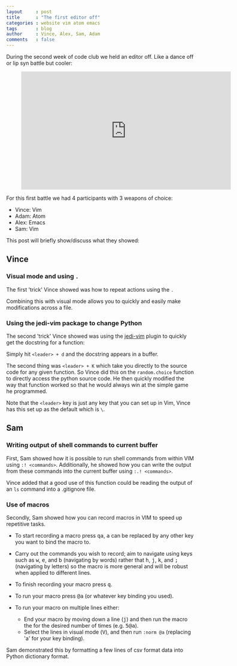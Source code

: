 ```yaml
---
layout     : post
title      : "The first editor off"
categories : website vim atom emacs
tags       : blog
author     : Vince, Alex, Sam, Adam
comments   : false
---
```


During the second week of code club we held an editor off. Like a dance off or
lip syn battle but cooler:


<div class="video">
    <figure>
    <iframe width="560" height="315" src="https://www.youtube.com/embed/HvRypx1lbR4" frameborder="0" allowfullscreen></iframe>
    </figure>
</div>

For this first battle we had 4 participants with 3 weapons of choice:

- Vince: Vim
- Adam: Atom
- Alex: Emacs
- Sam: Vim

This post will briefly show/discuss what they showed:

## Vince

### Visual mode and using `.`

The first 'trick' Vince showed was how to repeat actions using the `.`

Combining this with visual mode allows you to quickly and easily make modifications across a file.

### Using the jedi-vim package to change Python

The second 'trick' Vince showed was using the
[jedi-vim](https://github.com/davidhalter/jedi-vim) plugin to quickly get the
docstring for a function:

Simply hit `<leader> + d` and the docstring appears in a buffer.

The second thing was `<leader> + K` which take you directly to the source code
for any given function. So Vince did this on the `random.choice` function to
directly access the python source code. He then quickly modified the way that
function worked so that he would always win at the simple game he programmed.

Note that the `<leader>` key is just any key that you can set up in Vim, Vince
has this set up as the default which is `\`.


## Sam

### Writing output of shell commands to current buffer

First, Sam showed how it is possible to run shell commands from within VIM using `:! <commands>`.
Additionally, he showed how you can write the output from these commands into the current buffer using `:.! <commands>`.

Vince added that a good use of this function could be reading the output of an `ls` command into a .gitignore file.

### Use of macros

Secondly, Sam showed how you can record macros in VIM to speed up repetitive tasks.

* To start recording a macro press <kbd>q</kbd><kbd>a</kbd>, <kbd>a</kbd> can be replaced by any other key you want to bind the macro to.
* Carry out the commands you wish to record; aim to navigate using keys such as <kbd>w</kbd>, <kbd>e</kbd>, and <kbd>b</kbd> (navigating by words) rather that <kbd>h</kbd>, <kbd>j</kbd>, <kbd>k</kbd>, and <kbd>;</kbd> (navigating by letters) so the macro is more general and will be robust when applied to different lines.
* To finish recording your macro press <kbd>q</kbd>.

* To run your macro press <kbd>@</kbd><kbd>a</kbd> (or whatever key binding you used).

* To run your macro on multiple lines either:
  * End your macro by moving down a line (<kbd>j</kbd>) and then run the macro the for the desired number of times (e.g. <kbd>5</kbd><kbd>@</kbd><kbd>a</kbd>).
  * Select the lines in visual mode (<kbd>V</kbd>), and then run `:norm @a` (replacing 'a' for your key binding).

Sam demonstrated this by formatting a few lines of csv format data into Python dictionary format.
